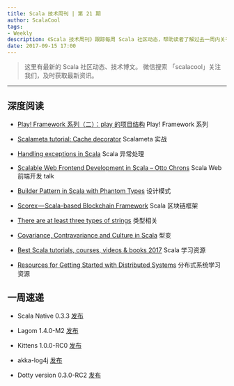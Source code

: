 ```yaml
---
title: Scala 技术周刊 | 第 21 期
author: ScalaCool
tags:
- Weekly
description: 《Scala 技术周刊》跟踪每周 Scala 社区动态，帮助读者了解过去一周内关于 Scala 发生的事情。
date: 2017-09-15 17:00
---
```


> 这里有最新的 Scala 社区动态、技术博文。
微信搜索 「scalacool」关注我们，及时获取最新资讯。

***

## 深度阅读

- [Play! Framework 系列（二）：play 的项目结构](https://scala.cool/2017/09/play2/)
  Play! Framework 系列

- [Scalameta tutorial: Cache decorator](http://www.cakesolutions.net/teamblogs/scalameta-tut-cache)
  Scalameta 实战

- [Handling exceptions in Scala](http://pedrorijo.com/blog/scala-exceptions/)
  Scala 异常处理

- [Scalable Web Frontend Development in Scala – Otto Chrons](https://www.youtube.com/watch?v=E_ykcwHpqlA)
  Scala Web 前端开发 talk

- [Builder Pattern in Scala with Phantom Types](https://medium.com/@maximilianofelice/builder-pattern-in-scala-with-phantom-types-3e29a167e863)
  设计模式

- [Scorex — Scala-based Blockchain Framework](https://bitcoin.science/scorex-scala-based-blockchain-framework-7b3753f63af0)
  Scala 区块链框架

- [There are at least three types of strings](https://typelevel.org/blog/2017/09/05/three-types-of-strings.html)
  类型相关

- [Covariance, Contravariance and Culture in Scala](https://medium.com/@shanielh/covariance-contravariance-and-culture-in-scala-d0317fd02e19)
  型变

- [Best Scala tutorials, courses, videos & books 2017](https://reactdom.com/blog/scala-books)
  Scala 学习资源

- [Resources for Getting Started with Distributed Systems](https://caitiem.com/2017/09/07/getting-started-with-distributed-systems/)
  分布式系统学习资源

## 一周速递

- Scala Native 0.3.3 [发布](https://github.com/scala-native/scala-native/releases/tag/v0.3.3)

- Lagom 1.4.0-M2 [发布](https://www.lagomframework.com/blog/lagom-1-4-0-M2.html)

- Kittens 1.0.0-RC0 [发布](https://www.reddit.com/r/scala/comments/6ymfm2/kittens_100rc0_is_released_we_are_finally_ready/?ref=share&ref_source=twitter)

- akka-log4j [发布](https://github.com/hseeberger/akka-log4j/releases/tag/v1.5.0)

- Dotty version 0.3.0-RC2 [发布](http://scala-lang.org/blog/2017/09/07/third-dotty-milestone-release.html)